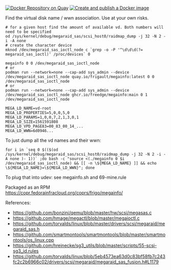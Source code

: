 [![Docker Repository on Quay](https://quay.io/repository/frigault/megainfo/status "Docker Repository on Quay")](https://quay.io/repository/frigault/megainfo)
[![Create and publish a Docker image](https://github.com/freedge/megainfo/actions/workflows/ci.yaml/badge.svg)](https://github.com/freedge/megainfo/actions/workflows/ci.yaml)

Find the virtual disk name / wwn association.
Use at your own risks.

```
# for a given host find the amount of available vd. Both numbers will need to be specified
od /sys/kernel/debug/megaraid_sas/scsi_host0/raidmap_dump -j 32 -N 2 -i -A none
# create the character device
mknod /dev/megaraid_sas_ioctl_node c `grep -o -P '^\d\d\d(?= megaraid_sas_ioctl)' /proc/devices` 0

megainfo 0 0 /dev/megaraid_sas_ioctl_node
# or
podman run --network=none --cap-add sys_admin --device /dev/megaraid_sas_ioctl_node quay.io/frigault/megainfo:latest 0 0 /dev/megaraid_sas_ioctl_node
# or
podman run --network=none --cap-add sys_admin --device /dev/megaraid_sas_ioctl_node ghcr.io/freedge/megainfo:main 0 1 /dev/megaraid_sas_ioctl_node

MEGA_LD_NAME=vd-root
MEGA_LD_PROPERTIES=5,0,0,5,0
MEGA_LD_PARAMS=1,0,0,7,2,1,3,0,1
MEGA_LD_SIZE=1561591808
MEGA_LD_VPD_PAGE83=00_83_00_14_...
MEGA_LD_WWN=6d0946...
```

To just dump all the vd names and their wwn:
```
for i in `seq 0 $(($(od /sys/kernel/debug/megaraid_sas/scsi_host0/raidmap_dump -j 32 -N 2 -i -A none )- 1))` ;do bash -c "source <(./megainfo 0 $i  /dev/megaraid_sas_ioctl_node) && [[ -n \${MEGA_LD_NAME} ]] && echo \${MEGA_LD_NAME}=\${MEGA_LD_WWN}"; done
```

To plug that into udev: see megainfo.sh and 69-mine.rule

Packaged as an RPM https://copr.fedorainfracloud.org/coprs/frigo/megainfo/

References:
- https://github.com/bonzini/qemu/blob/master/hw/scsi/megasas.c
- https://github.com/hmage/megactl/blob/master/megaioctl.c
- https://github.com/torvalds/linux/blob/master/drivers/scsi/megaraid/megaraid_sas.h
- https://github.com/smartmontools/smartmontools/blob/master/smartmontools/os_linux.cpp
- https://github.com/hreinecke/sg3_utils/blob/master/scripts/55-scsi-sg3_id.rules
- https://github.com/torvalds/linux/blob/5eb4573ea63d0c83bf58fb7c243fc2c2b6966c02/drivers/scsi/megaraid/megaraid_sas_fusion.h#L1179

